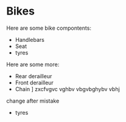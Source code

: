 # Bikes #

Here are some bike compontents:
* Handlebars
* Seat
* tyres

Here are some more:
* Rear derailleur
* Front derailleur
* Chain
]
zxcfvgvc vghbv vbgvbghybv vbhj

change after mistake
* tyres

